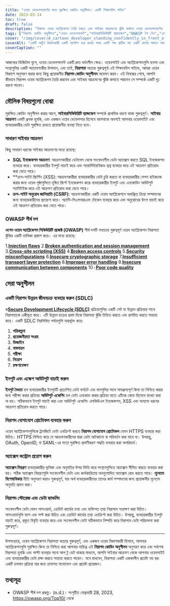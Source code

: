 ```yaml
---
title: "ওয়েব ডেভেলপমেন্টের জন্য সুরক্ষিত কোডিং অনুশীলন: একটি শিক্ষানবিস গাইড"
date: 2023-03-14
toc: true
draft: false
description: "নিরাপদ ওয়েব অ্যাপ্লিকেশন তৈরি করতে এবং সাইবার আক্রমণের ঝুঁকি কমাতে ওয়েব ডেভেলপমেন্টের জন্য প্রয়োজনীয় নিরাপদ কোডিং অনুশীলনগুলি শিখুন।"
tags: ["নিরাপদ কোডিং অনুশীলন","ওয়েব ডেভেলপমেন্ট","সাইবারসিকিউরিটি ল্যান্ডস্কেপ","OWASP টপ টেন","এসকিউএল ইনজেকশন আক্রমণ","এক্সএসএস","সিএসআরএফ","নিরাপদ উন্নয়ন জীবনচক্র","ইনপুট বৈধতা","আউটপুট এস্কেপিং","নিরাপদ যোগাযোগ প্রোটোকল","অ্যাক্সেস কন্ট্রোল","ডেটা স্টোরেজ এবং হ্যান্ডলিং","একদম সামান্য সুযোগ সুবিধা","পাসওয়ার্ড হ্যাশিং","তথ্য এনক্রিপশন","প্রস্তুত বিবৃতি","সংবেদনশীল তথ্য","সাইবার হামলা","ওয়েব নিরাপত্তা"]
cover: "/img/cover/A_cartoon_developer_standing_confidently_in_front_of_a_shield.png"
coverAlt: "একটি কার্টুন বিকাশকারী একটি ল্যাপটপ ধরে রাখার সময় একটি লক প্রতীক সহ একটি ঢালের সামনে আত্মবিশ্বাসের সাথে দাঁড়িয়ে আছে।"
coverCaption: ""
---
```


আজকের ডিজিটাল যুগে, ওয়েব ডেভেলপমেন্ট একটি দ্রুত বর্ধনশীল ক্ষেত্র। ওয়েবসাইট এবং অ্যাপ্লিকেশানগুলি ব্যবসা এবং সংস্থাগুলির একটি অত্যাবশ্যকীয় উপাদান, এবং তাই, **নিরাপত্তা** অত্যন্ত গুরুত্বপূর্ণ৷ এই শিক্ষানবিস গাইডে, আমরা ওয়েব বিকাশে অনুসরণ করার জন্য কিছু প্রয়োজনীয় **নিরাপদ কোডিং অনুশীলন** অন্বেষণ করব। এই নিবন্ধের শেষে, আপনি কীভাবে নিরাপদ ওয়েব অ্যাপ্লিকেশন তৈরি করবেন এবং সাইবার আক্রমণের ঝুঁকি কমাতে পারবেন সে সম্পর্কে একটি দৃঢ় ধারণা পাবেন।

## মৌলিক বিষয়গুলো বোঝা

সুরক্ষিত কোডিং অনুশীলন করার আগে, **সাইবারসিকিউরিটি ল্যান্ডস্কেপ** সম্পর্কে প্রাথমিক ধারণা থাকা গুরুত্বপূর্ণ। **সাইবার আক্রমণ** একটি ধ্রুবক হুমকি, এবং একজন ওয়েব ডেভেলপার হিসেবে আপনাকে অবশ্যই আপনার ওয়েবসাইট এবং ব্যবহারকারীর ডেটা সুরক্ষিত রাখতে প্রয়োজনীয় ব্যবস্থা নিতে হবে।

### সাধারণ সাইবার আক্রমণ

কিছু সাধারণ ধরনের সাইবার আক্রমণের মধ্যে রয়েছে:

- **SQL ইনজেকশন আক্রমণ**: আক্রমণকারীরা ডেটাবেস থেকে সংবেদনশীল ডেটা অ্যাক্সেস করতে SQL ইনজেকশন ব্যবহার করে। ব্যবহারকারীর ইনপুট যাচাই করে এবং প্যারামিটারাইজড প্রশ্ন ব্যবহার করে এই আক্রমণ প্রতিরোধ করা যেতে পারে।
- **ক্রস-সাইট স্ক্রিপ্টিং (XSS): আক্রমণকারীরা ব্যবহারকারীর ডেটা চুরি করতে বা ব্যবহারকারীর সেশন হাইজ্যাক করার জন্য ওয়েব পৃষ্ঠাগুলিতে দূষিত স্ক্রিপ্ট ইনজেকশন করে৷ ব্যবহারকারীর ইনপুট এবং এনকোডিং আউটপুট স্যানিটাইজ করে এই আক্রমণ প্রতিরোধ করা যেতে পারে।
- **ক্রস-সাইট অনুরোধ জালিয়াতি (CSRF)**: আক্রমণকারীরা একটি ওয়েব অ্যাপ্লিকেশনে অবাঞ্ছিত ক্রিয়া সম্পাদনের জন্য ব্যবহারকারীদের প্রতারণা করে। অ্যান্টি-সিএসআরএফ টোকেন ব্যবহার করে এবং অনুরোধের উৎস যাচাই করে এই আক্রমণ প্রতিরোধ করা যেতে পারে।

### OWASP শীর্ষ দশ

**ওপেন ওয়েব অ্যাপ্লিকেশন সিকিউরিটি প্রজেক্ট (OWASP)** শীর্ষ দশটি সবচেয়ে গুরুত্বপূর্ণ ওয়েব অ্যাপ্লিকেশন নিরাপত্তা ঝুঁকির একটি তালিকা প্রকাশ করে। এর মধ্যে রয়েছে:

1.[**Injection flaws**](https://owasp.org/www-community/Injection_Flaws)
2.[**Broken authentication and session management**](https://owasp.org/www-project-top-ten/2017/A2_2017-Broken_Authentication.html)
3.[**Cross-site scripting (XSS)**](https://owasp.org/www-project-top-ten/2017/A7_2017-Cross-Site_Scripting_(XSS).html)
4.[**Broken access controls**](https://owasp.org/www-project-top-ten/2017/A5_2017-Broken_Access_Control.html)
5.[**Security misconfigurations**](https://owasp.org/www-project-top-ten/2017/A6_2017-Security_Misconfiguration.html)
6.[**Insecure cryptographic storage**](https://owasp.deteact.com/cheat/cheatsheets/Cryptographic_Storage_Cheat_Sheet.html)
7.[**Insufficient transport layer protection**](https://owasp.org/www-project-mobile-top-10/2014-risks/m3-insufficient-transport-layer-protection)
8.[**Improper error handling**](https://owasp.org/www-community/Improper_Error_Handling)
9.[**Insecure communication between components**](https://owasp.org/www-project-mobile-top-10/2016-risks/m3-insecure-communication)
10।[**Poor code quality**](https://owasp.org/www-project-mobile-top-10/2016-risks/m7-client-code-quality)

## সেরা অনুশীলন

### একটি নিরাপদ উন্নয়ন জীবনচক্র ব্যবহার করুন (SDLC)

ক[**Secure Development Lifecycle (SDLC)**](https://en.wikipedia.org/wiki/Systems_development_life_cycle) প্রক্রিয়াগুলির একটি সেট যা উন্নয়ন প্রক্রিয়ার সাথে নিরাপত্তাকে একীভূত করে। এটি উন্নয়ন চক্রের প্রথম দিকে নিরাপত্তা ঝুঁকি চিহ্নিত করতে এবং প্রশমিত করতে সাহায্য করে। একটি SDLC নিম্নলিখিত পর্যায়গুলি অন্তর্ভুক্ত করে:

1. **পরিকল্পনা**
2. **প্রয়োজনীয়তা সংগ্রহ**
3. **ডিজাইন**
4. **বাস্তবায়ন**
5. **পরীক্ষা**
6. **নিয়োগ**
7. **রক্ষণাবেক্ষণ**

### ইনপুট এবং এস্কেপ আউটপুট যাচাই করুন

**ইনপুট বৈধতা** হল ব্যবহারকারীর ইনপুটটি প্রত্যাশিত ডেটা ফর্ম্যাট এবং মানগুলির সাথে সামঞ্জস্যপূর্ণ কিনা তা নিশ্চিত করার জন্য পরীক্ষা করার প্রক্রিয়া৷ **আউটপুট এস্কেপিং** হল ডেটা এনকোড করার প্রক্রিয়া যাতে এটিকে কোড হিসেবে ব্যাখ্যা করা না হয়। সঠিকভাবে ইনপুট যাচাই করা এবং আউটপুট এস্কেপিং এসকিউএল ইনজেকশন, XSS এবং অন্যান্য ধরনের আক্রমণ প্রতিরোধ করতে পারে।

### নিরাপদ যোগাযোগ প্রোটোকল ব্যবহার করুন

ওয়েব অ্যাপ্লিকেশনগুলিকে ট্রানজিটে ডেটা এনক্রিপ্ট করতে **নিরাপদ যোগাযোগ প্রোটোকল** যেমন HTTPS ব্যবহার করা উচিত। HTTPS নিশ্চিত করে যে আক্রমণকারীদের দ্বারা ডেটা আটকানো বা পরিবর্তন করা যাবে না। উপরন্তু, OAuth, OpenID, বা SAML-এর মতো সুরক্ষিত প্রমাণীকরণ পদ্ধতি ব্যবহার করা অপরিহার্য।

### অ্যাক্সেস কন্ট্রোল প্রয়োগ করুন

**অ্যাক্সেস নিয়ন্ত্রণ** ব্যবহারকারীর ভূমিকা এবং অনুমতির উপর ভিত্তি করে সংস্থানগুলিতে অ্যাক্সেস সীমিত করতে ব্যবহার করা হয়। সঠিক অ্যাক্সেস নিয়ন্ত্রণগুলি সংবেদনশীল ডেটা এবং কার্যকারিতায় অননুমোদিত অ্যাক্সেস রোধ করতে পারে। **ন্যূনতম বিশেষাধিকার** নীতি অনুসরণ করাও গুরুত্বপূর্ণ, যার অর্থ ব্যবহারকারীদের তাদের কার্য সম্পাদনের জন্য প্রয়োজনীয় ন্যূনতম অনুমতি প্রদান করা।

### নিরাপদ স্টোরেজ এবং ডেটা হ্যান্ডলিং

সংবেদনশীল ডেটা যেমন পাসওয়ার্ড, ক্রেডিট কার্ডের তথ্য এবং ব্যক্তিগত তথ্য নিরাপদে সংরক্ষণ করা উচিত। পাসওয়ার্ডগুলি হ্যাশ এবং সল্ট করা উচিত এবং ক্রেডিট কার্ডের তথ্য এনক্রিপ্ট করা উচিত। উপরন্তু, ব্যবহারকারীর ইনপুট যাচাই করে, প্রস্তুত বিবৃতি ব্যবহার করে এবং সংবেদনশীল ডেটা সঠিকভাবে নিষ্পত্তি করে নিরাপদে ডেটা পরিচালনা করা গুরুত্বপূর্ণ।

______

উপসংহারে, ওয়েব অ্যাপ্লিকেশন নিরাপত্তা অত্যন্ত গুরুত্বপূর্ণ, এবং একজন ওয়েব বিকাশকারী হিসাবে, আপনার অ্যাপ্লিকেশনগুলি সুরক্ষিত কিনা তা নিশ্চিত করা আপনার দায়িত্ব৷ এই **নিরাপদ কোডিং অনুশীলন** অনুসরণ করে এবং সর্বশেষ নিরাপত্তা হুমকি এবং পাল্টা ব্যবস্থার সাথে আপ টু ডেট থাকার মাধ্যমে, আপনি সাইবার আক্রমণ থেকে আপনার ওয়েবসাইট এবং ব্যবহারকারীর ডেটা রক্ষা করতে সাহায্য করতে পারেন। মনে রাখবেন, নিরাপত্তা একটি এককালীন প্রচেষ্টা নয় বরং একটি চলমান প্রক্রিয়া যার জন্য ক্রমাগত মনোযোগ এবং প্রচেষ্টা প্রয়োজন।

## তথ্যসূত্র

- OWASP শীর্ষ দশ প্রকল্প। (n.d.)। সংগৃহীত ফেব্রুয়ারী 28, 2023, https://owasp.org/Top10/ থেকে